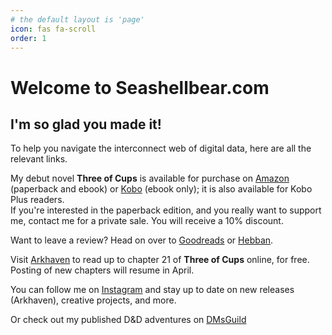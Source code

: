 ```yaml
---
# the default layout is 'page'
icon: fas fa-scroll
order: 1
---
```


# Welcome to Seashellbear.com 
## I'm so glad you made it!  

To help you navigate the interconnect web of digital data, here are all the relevant links. 
    
My debut novel **Three of Cups** is available for purchase on [Amazon](https://www.amazon.com/dp/B0DR29YZN1) (paperback and ebook) or [Kobo](https://www.kobo.com/us/en/ebook/three-of-cups) (ebook only); it is also available for Kobo Plus readers.  
If you're interested in the paperback edition, and you really want to support me, contact me for a private sale. You will receive a 10% discount.  

Want to leave a review? Head on over to [Goodreads](https://www.goodreads.com/book/show/222813642-three-of-cups) or [Hebban](https://www.hebban.nl/boek/three-of-cups-zanna-bear).  
  
Visit [Arkhaven](https://www.Arkhaven.com/comics/fantasy/three-of-cups/) to read up to chapter 21 of **Three of Cups** online, for free. Posting of new chapters will resume in April. 
  
You can follow me on [Instagram](https://www.instagram.com/seashell.bear.creative/) and stay up to date on new releases (Arkhaven), creative projects, and more.    
  
Or check out my published D&D adventures on [DMsGuild](https://www.dmsguild.com/browse.php?author=Suus)
